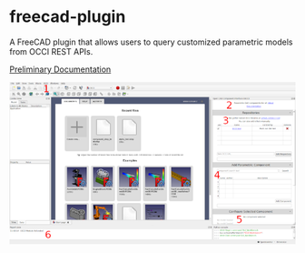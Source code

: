 # freecad-plugin

A FreeCAD plugin that allows users to query customized parametric models from OCCI REST APIs.

[Preliminary Documentation](https://github.com/occi-cad/occi-freecad-plugin/blob/main/docs/index.md)

![UI Overview](docs/images/ui_overview.png)
